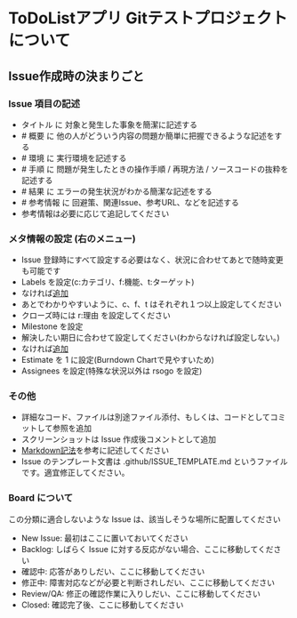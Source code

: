 # ToDoListアプリ Gitテストプロジェクトについて

## Issue作成時の決まりごと

### Issue 項目の記述
- タイトル に 対象と発生した事象を簡潔に記述する
- \# 概要 に 他の人がどういう内容の問題か簡単に把握できるような記述をする
- \# 環境 に 実行環境を記述する
- \# 手順 に 問題が発生したときの操作手順 / 再現方法 / ソースコードの抜粋を記述する
- \# 結果 に エラーの発生状況がわかる簡潔な記述をする
- \# 参考情報 に 回避策、関連Issue、参考URL、などを記述する
 - 参考情報は必要に応じて追記してください

### メタ情報の設定 (右のメニュー)
- Issue 登録時にすべて設定する必要はなく、状況に合わせてあとで随時変更も可能です
- Labels を設定(c:カテゴリ、f:機能、t:ターゲット)
 - なければ[追加](https://github.com/uximu/ToDoList_GH/labels)
 - あとでわかりやすいように、c、f、t はそれぞれ１つ以上設定してください
 - クローズ時には r:理由 を設定してください
- Milestone を設定
 - 解決したい期日に合わせて設定してください(わからなければ設定しない。)
 - なければ[追加](https://github.com/uximu/ToDoList_GH/milestones)
- Estimate を 1 に設定(Burndown Chartで見やすいため)
- Assignees を設定(特殊な状況以外は rsogo を設定)

### その他
- 詳細なコード、ファイルは別途ファイル添付、もしくは、コードとしてコミットして参照を追加
- スクリーンショットは Issue 作成後コメントとして追加
- [Markdown記法](https://help.github.com/articles/basic-writing-and-formatting-syntax/)を参考に記述してください
- Issue のテンプレート文書は .github/ISSUE_TEMPLATE.md というファイルです。適宜修正してください。

### Board について
この分類に適合しないような Issue は、該当しそうな場所に配置してください
- New Issue: 最初はここに置いておいてください
- Backlog: しばらく Issue に対する反応がない場合、ここに移動してください
- 確認中: 応答がありしだい、ここに移動してください
- 修正中: 障害対応などが必要と判断されしだい、ここに移動してください
- Review/QA: 修正の確認作業に入りしだい、ここに移動してください
- Closed: 確認完了後、ここに移動してください

